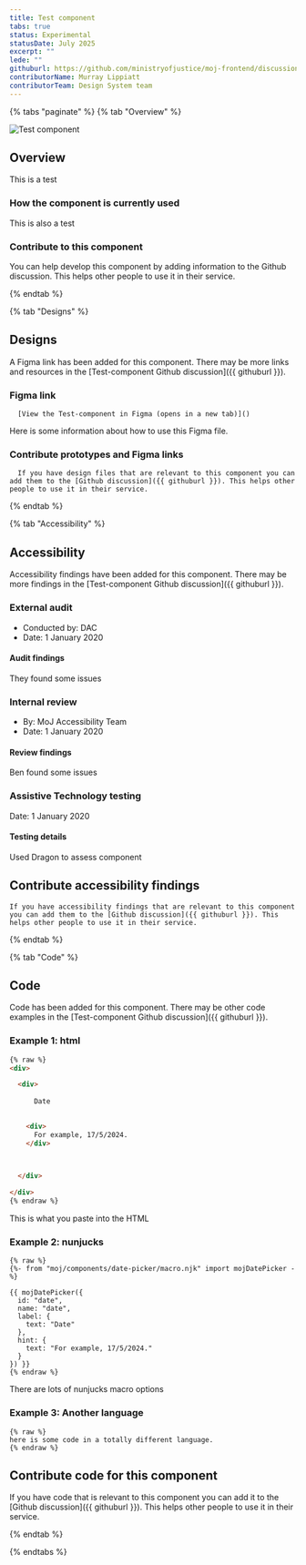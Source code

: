 ```yaml
---
title: Test component
tabs: true
status: Experimental
statusDate: July 2025
excerpt: ""
lede: ""
githuburl: https://github.com/ministryofjustice/moj-frontend/discussions/xxx
contributorName: Murray Lippiatt
contributorTeam: Design System team
---
```


{% tabs "paginate" %}
{% tab "Overview" %}

<div class="img-container">
  <img src="/assets/images/submission-1753359907132/moj-frontend-pr-1429.apps.live.cloud-platform.service.justice.gov.uk_contribute_add-new-component_your-details.png" alt="Test component" />
</div>

## Overview
This is a test

### How the component is currently used

This is also a test

### Contribute to this component
You can help develop this component by adding information to the Github discussion. This helps other people to use it in their service.

{% endtab %}

{% tab "Designs" %}

## Designs

A Figma link has been added for this component. There may be more links and resources in the [Test-component Github discussion]({{ githuburl }}).


### Figma link

      [View the Test-component in Figma (opens in a new tab)]()

Here is some information about how to use this Figma file.
### Contribute prototypes and Figma links

      If you have design files that are relevant to this component you can add them to the [Github discussion]({{ githuburl }}). This helps other people to use it in their service.

{% endtab %}

{% tab "Accessibility" %}

## Accessibility

Accessibility findings have been added for this component. There may be more findings in the [Test-component Github discussion]({{ githuburl }}).


### External audit

* Conducted by: DAC
* Date: 1 January 2020

#### Audit findings

They found some issues
### Internal review

* By: MoJ Accessibility Team
* Date: 1 January 2020

#### Review findings

Ben found some issues
### Assistive Technology testing

Date: 1 January 2020

#### Testing details

Used Dragon to assess component

## Contribute accessibility findings

    If you have accessibility findings that are relevant to this component you can add them to the [Github discussion]({{ githuburl }}). This helps other people to use it in their service.

{% endtab %}

{% tab "Code" %}

## Code

Code has been added for this component. There may be other code examples in the [Test-component Github discussion]({{ githuburl }}).


### Example 1: html

```html
{% raw %}
<div>

  <div>
    
      Date
    

    <div>
      For example, 17/5/2024.
    </div>

    

  </div>

</div>
{% endraw %}
```

This is what you paste into the HTML


### Example 2: nunjucks

```njk
{% raw %}
{%- from "moj/components/date-picker/macro.njk" import mojDatePicker -%}

{{ mojDatePicker({
  id: "date",
  name: "date",
  label: {
    text: "Date"
  },
  hint: {
    text: "For example, 17/5/2024."
  }
}) }}
{% endraw %}
```

There are lots of nunjucks macro options


### Example 3: Another language

```
{% raw %}
here is some code in a totally different language.
{% endraw %}
```





## Contribute code for this component

If you have code that is relevant to this component you can add it to the [Github discussion]({{ githuburl }}). This helps other people to use it in their service.

{% endtab %}

{% endtabs %}

